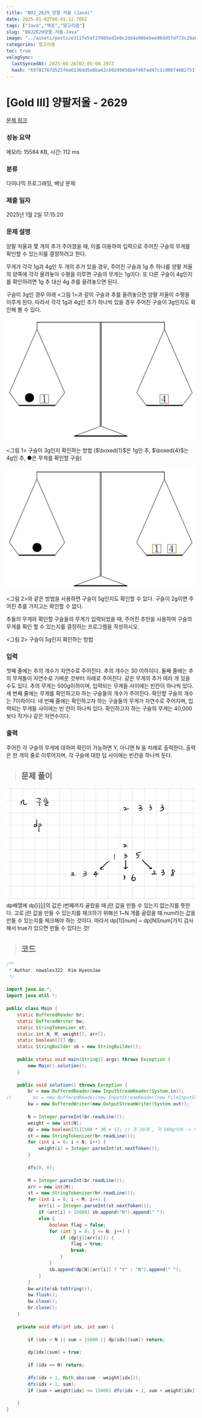 ```yaml
---
title: "BOJ_2629_양팔 저울 (Java)"
date: 2025-01-02T08:41:12.766Z
tags: ["Java","백준","알고리즘"]
slug: "BOJ2629양팔-저울-Java"
image: "../assets/posts/e311fe5ef27085ed2e0c2dd4a90bebee96dd5fdf73c29a0b3621ab9d7cb3b84b.png"
categories: 알고리즘
toc: true
velogSync:
  lastSyncedAt: 2025-08-26T02:05:00.397Z
  hash: "65f81767d525f6e0136dd5e8ba42c602d9856b4f46fad47c1cd06f4602f51f4b"
---
```


# [Gold III] 양팔저울 - 2629 

[문제 링크](https://www.acmicpc.net/problem/2629) 

### 성능 요약

메모리: 15584 KB, 시간: 112 ms

### 분류

다이나믹 프로그래밍, 배낭 문제

### 제출 일자

2025년 1월 2일 17:15:20

### 문제 설명

양팔 저울과 몇 개의 추가 주어졌을 때, 이를 이용하여 입력으로 주어진 구슬의 무게를 확인할 수 있는지를 결정하려고 한다.

무게가 각각 1g과 4g인 두 개의 추가 있을 경우, 주어진 구슬과 1g 추 하나를 양팔 저울의 양쪽에 각각 올려놓아 수평을 이루면 구슬의 무게는 1g이다. 또 다른 구슬이 4g인지를 확인하려면 1g 추 대신 4g 추를 올려놓으면 된다.

구슬이 3g인 경우 아래 <그림 1>과 같이 구슬과 추를 올려놓으면 양팔 저울이 수평을 이루게 된다. 따라서 각각 1g과 4g인 추가 하나씩 있을 경우 주어진 구슬이 3g인지도 확인해 볼 수 있다.

![](/assets/posts/e311fe5ef27085ed2e0c2dd4a90bebee96dd5fdf73c29a0b3621ab9d7cb3b84b.png)

<그림 1> 구슬이 3g인지 확인하는 방법 ($\boxed{1}$은 1g인 추, $\boxed{4}$는 4g인 추, ●은 무게를 확인할 구슬)

![](/assets/posts/56e37f31460ee840b9be0bbd8a33623452124f3028c7a226f6b79132fb47e2db.png)

<그림 2>와 같은 방법을 사용하면 구슬이 5g인지도 확인할 수 있다. 구슬이 2g이면 주어진 추를 가지고는 확인할 수 없다.

추들의 무게와 확인할 구슬들의 무게가 입력되었을 때, 주어진 추만을 사용하여 구슬의 무게를 확인 할 수 있는지를 결정하는 프로그램을 작성하시오.



<그림 2> 구슬이 5g인지 확인하는 방법

### 입력 

 <p>첫째 줄에는 추의 개수가 자연수로 주어진다. 추의 개수는 30 이하이다. 둘째 줄에는 추의 무게들이 자연수로 가벼운 것부터 차례로 주어진다. 같은 무게의 추가 여러 개 있을 수도 있다. 추의 무게는 500g이하이며, 입력되는 무게들 사이에는 빈칸이 하나씩 있다. 세 번째 줄에는 무게를 확인하고자 하는 구슬들의 개수가 주어진다. 확인할 구슬의 개수는 7이하이다. 네 번째 줄에는 확인하고자 하는 구슬들의 무게가 자연수로 주어지며, 입력되는 무게들 사이에는 빈 칸이 하나씩 있다. 확인하고자 하는 구슬의 무게는 40,000보다 작거나 같은 자연수이다.</p>

### 출력 

 <p>주어진 각 구슬의 무게에 대하여 확인이 가능하면 Y, 아니면 N 을 차례로 출력한다. 출력은 한 개의 줄로 이루어지며, 각 구슬에 대한 답 사이에는 빈칸을 하나씩 둔다.</p>

> ## 문제 풀이

![](/assets/posts/10579f9de5ef3871abf8de77ecfafd060e6e4c1103ef19c26ca8436cba512dd0.png)
dp배열에 dp[i][j]의 값은 i번째까지 골랐을 때 j란 값을 만들 수 있는지 없는지를 뜻한다. 고로 j란 값을 만들 수 있는지를 체크하기 위해선 1~N 개를 골랐을 때 num라는 값을 만들 수 있는지를 체크해야 하는 것이다. 따라서 dp[1][num] ~ dp[N][num]가지 검사해서 true가 있으면 만들 수 있다는 것!

> ## 코드

```java
/**
 * Author: nowalex322, Kim HyeonJae
 */

import java.io.*;
import java.util.*;

public class Main {
    static BufferedReader br;
    static BufferedWriter bw;
    static StringTokenizer st;
    static int N, M, weight[], arr[];
    static boolean[][] dp;
    static StringBuilder sb = new StringBuilder();

    public static void main(String[] args) throws Exception {
        new Main().solution();
    }

    public void solution() throws Exception {
        br = new BufferedReader(new InputStreamReader(System.in));
//        br = new BufferedReader(new InputStreamReader(new FileInputStream("src/main/java/BOJ_2629_양팔저울/input.txt")));
        bw = new BufferedWriter(new OutputStreamWriter(System.out));

        N = Integer.parseInt(br.readLine());
        weight = new int[N];
        dp = new boolean[31][500 * 30 + 1]; // 추 30개 , 각 500g이하 -> 무게 1~15000
        st = new StringTokenizer(br.readLine());
        for (int i = 0; i < N; i++) {
            weight[i] = Integer.parseInt(st.nextToken());
        }

        dfs(0, 0);

        M = Integer.parseInt(br.readLine());
        arr = new int[M];
        st = new StringTokenizer(br.readLine());
        for (int i = 0; i < M; i++) {
            arr[i] = Integer.parseInt(st.nextToken());
            if (arr[i] > 15000) sb.append("N").append(" ");
            else {
                boolean flag = false;
                for (int j = 0; j <= N; j++) {
                    if (dp[j][arr[i]]) {
                        flag = true;
                        break;
                    }
                }
                sb.append(dp[N][arr[i]] ? "Y" : "N").append(" ");
            }
        }
        bw.write(sb.toString());
        bw.flush();
        bw.close();
        br.close();
    }

    private void dfs(int idx, int sum) {

        if (idx > N || sum > 15000 || dp[idx][sum]) return;

        dp[idx][sum] = true;

        if (idx == N) return;

        dfs(idx + 1, Math.abs(sum - weight[idx]));
        dfs(idx + 1, sum);
        if (sum + weight[idx] <= 15000) dfs(idx + 1, sum + weight[idx]);

    }
}
```